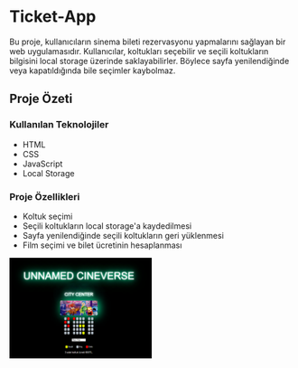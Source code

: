# Ticket-App

Bu proje, kullanıcıların sinema bileti rezervasyonu yapmalarını sağlayan bir web uygulamasıdır. Kullanıcılar, koltukları seçebilir ve seçili koltukların bilgisini local storage üzerinde saklayabilirler. Böylece sayfa yenilendiğinde veya kapatıldığında bile seçimler kaybolmaz.

## Proje Özeti

### Kullanılan Teknolojiler
- HTML
- CSS
- JavaScript
- Local Storage

### Proje Özellikleri
- Koltuk seçimi
- Seçili koltukların local storage'a kaydedilmesi
- Sayfa yenilendiğinde seçili koltukların geri yüklenmesi
- Film seçimi ve bilet ücretinin hesaplanması


<img src="images/pic.png" alt="Ekran Görüntüsü 1" style="width:50%;">
